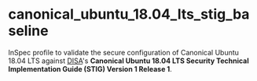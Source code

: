 
# canonical_ubuntu_18.04_lts_stig_baseline

InSpec profile to validate the secure configuration of Canonical Ubuntu 18.04 LTS against [DISA](https://iase.disa.mil/stigs/)'s **Canonical Ubuntu 18.04 LTS Security Technical Implementation Guide (STIG) Version 1 Release 1**.
